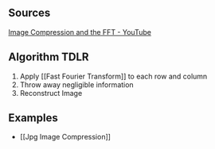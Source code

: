 
Sources
---
[Image Compression and the FFT - YouTube](https://www.youtube.com/watch?v=gGEBUdM0PVc&list=PLMrJAkhIeNNT_Xh3Oy0Y4LTj0Oxo8GqsC&index=32)


Algorithm TDLR
---
1. Apply [[Fast Fourier Transform]] to each row and column
2. Throw away negligible information
3. Reconstruct Image


Examples
---
- [[Jpg Image Compression]]
